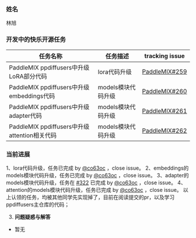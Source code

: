 ### 姓名

林旭

### 开发中的快乐开源任务

| 任务名称                                     | 任务描述           | tracking issue                                               |
| -------------------------------------------- | ------------------ | ------------------------------------------------------------ |
| PaddleMIX ppdiffusers中升级LoRA部分代码      | lora代码升级       | [PaddleMIX#259](https://github.com/PaddlePaddle/PaddleMIX/issues/259) |
| PaddleMIX ppdiffusers中升级embeddings代码    | models模块代码升级 | [PaddleMIX#260](https://github.com/PaddlePaddle/PaddleMIX/issues/260) |
| PaddleMIX ppdiffusers中升级adapter代码       | models模块代码升级 | [PaddleMIX#261](https://github.com/PaddlePaddle/PaddleMIX/issues/261) |
| PaddleMIX ppdiffusers中升级attention相关代码 | models模块代码升级 | [PaddleMIX#262](https://github.com/PaddlePaddle/PaddleMIX/issues/262) |

### 当前进展

1、lora代码升级，任务已完成 by [@co63oc](https://github.com/co63oc) ，close issue。
2、embeddings的models模块代码升级，任务已完成 by [@co63oc](https://github.com/co63oc) ，close issue。
3、adapter的models模块代码升级，任务在 [#322](https://github.com/PaddlePaddle/PaddleMIX/pull/322) 已完成 by [@co63oc](https://github.com/co63oc) ，close issue。
4、attention的models模块代码升级，任务已完成 by [@co63oc](https://github.com/co63oc) ，close issue。
以上认领的任务，均被其他同学先实现掉了，目前在阅读提交的pr，以及学习ppdiffusers主仓库的代码；


3. **问题疑惑与解答**

- 暂无
